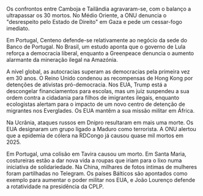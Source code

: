 Os confrontos entre Camboja e Tailândia agravaram-se, com o balanço a ultrapassar os 30 mortos. No Médio Oriente, a ONU denuncia o "desrespeito pelo Estado de Direito" em Gaza e pede um cessar-fogo imediato.

Em Portugal, Centeno defende-se relativamente ao negócio da sede do Banco de Portugal. No Brasil, um estudo aponta que o governo de Lula reforça a democracia liberal, enquanto a Greenpeace denuncia o aumento alarmante da mineração ilegal na Amazónia.

A nível global, as autocracias superam as democracias pela primeira vez em 30 anos. O Reino Unido condenou as recompensas de Hong Kong por detenções de ativistas pró-democracia. Nos EUA, Trump está a descongelar financiamentos para escolas, mas um juiz suspendeu a sua ordem contra a cidadania para filhos de imigrantes ilegais, enquanto ecologistas alertam para o impacto de um novo centro de detenção de migrantes nos Everglades. Os EUA mantêm a sua missão militar em África.

Na Ucrânia, ataques russos em Dnipro resultaram em mais uma morte. Os EUA designaram um grupo ligado a Maduro como terrorista. A ONU alertou que a epidemia de cólera na RDCongo já causou quase mil mortos em 2025.

Em Portugal, uma colisão em Tavira causou um morto. Em Santa Maria, costureiras estão a dar nova vida a roupas que iriam para o lixo numa iniciativa de solidariedade. Na China, milhares de fotos íntimas de mulheres foram partilhadas no Telegram. Os países Bálticos são apontados como exemplo para aumentar o poder militar nos EUA, e João Lourenço defende a rotatividade na presidência da CPLP.
